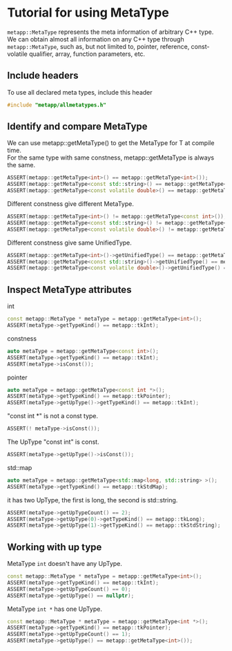 # Tutorial for using MetaType

`metapp::MetaType` represents the meta information of arbitrary C++ type.  
We can obtain almost all information on any C++ type through `metapp::MetaType`,
such as, but not limited to, pointer, reference, const-volatile qualifier, array, function parameters, etc.  

## Include headers
To use all declared meta types, include this header

```c++
#include "metapp/allmetatypes.h"
```

## Identify and compare MetaType

We can use metapp::getMetaType<T>() to get the MetaType for T at compile time.  
For the same type with same constness, metapp::getMetaType is always the same.

```c++
ASSERT(metapp::getMetaType<int>() == metapp::getMetaType<int>());
ASSERT(metapp::getMetaType<const std::string>() == metapp::getMetaType<const std::string>());
ASSERT(metapp::getMetaType<const volatile double>() == metapp::getMetaType<const volatile double>());
```

Different constness give different MetaType.

```c++
ASSERT(metapp::getMetaType<int>() != metapp::getMetaType<const int>());
ASSERT(metapp::getMetaType<const std::string>() != metapp::getMetaType<volatile std::string>());
ASSERT(metapp::getMetaType<const volatile double>() != metapp::getMetaType<volatile double>());
```

Different constness give same UnifiedType.

```c++
ASSERT(metapp::getMetaType<int>()->getUnifiedType() == metapp::getMetaType<const int>()->getUnifiedType());
ASSERT(metapp::getMetaType<const std::string>()->getUnifiedType() == metapp::getMetaType<volatile std::string>()->getUnifiedType());
ASSERT(metapp::getMetaType<const volatile double>()->getUnifiedType() == metapp::getMetaType<volatile double>()->getUnifiedType());
```

## Inspect MetaType attributes

int

```c++
const metapp::MetaType * metaType = metapp::getMetaType<int>();
ASSERT(metaType->getTypeKind() == metapp::tkInt);
```

constness

```c++
auto metaType = metapp::getMetaType<const int>();
ASSERT(metaType->getTypeKind() == metapp::tkInt);
ASSERT(metaType->isConst());
```

pointer

```c++
auto metaType = metapp::getMetaType<const int *>();
ASSERT(metaType->getTypeKind() == metapp::tkPointer);
ASSERT(metaType->getUpType()->getTypeKind() == metapp::tkInt);
```

"const int *" is not a const type.

```c++
ASSERT(! metaType->isConst());
```

The UpType "const int" is const.

```c++
ASSERT(metaType->getUpType()->isConst());
```

std::map

```c++
auto metaType = metapp::getMetaType<std::map<long, std::string> >();
ASSERT(metaType->getTypeKind() == metapp::tkStdMap);
```

it has two UpType, the first is long, the second is std::string.

```c++
ASSERT(metaType->getUpTypeCount() == 2);
ASSERT(metaType->getUpType(0)->getTypeKind() == metapp::tkLong);
ASSERT(metaType->getUpType(1)->getTypeKind() == metapp::tkStdString);
```

## Working with up type

MetaType `int` doesn't have any UpType.  

```c++
const metapp::MetaType * metaType = metapp::getMetaType<int>();
ASSERT(metaType->getTypeKind() == metapp::tkInt);
ASSERT(metaType->getUpTypeCount() == 0);
ASSERT(metaType->getUpType() == nullptr);
```

MetaType `int *` has one UpType.  

```c++
const metapp::MetaType * metaType = metapp::getMetaType<int *>();
ASSERT(metaType->getTypeKind() == metapp::tkPointer);
ASSERT(metaType->getUpTypeCount() == 1);
ASSERT(metaType->getUpType() == metapp::getMetaType<int>());
```
